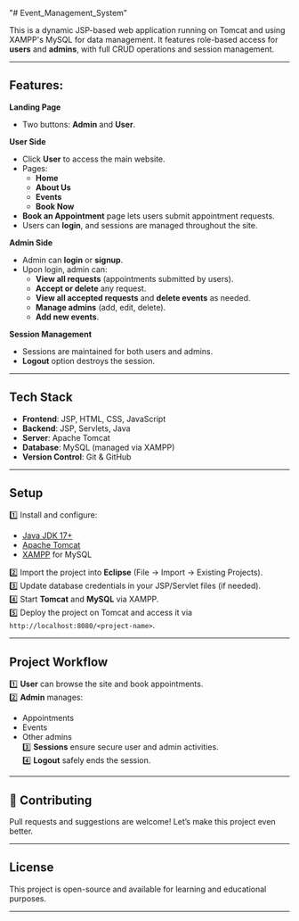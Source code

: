 "# Event_Management_System" 


This is a dynamic JSP-based web application running on Tomcat and using XAMPP's MySQL for data management. It features role-based access for **users** and **admins**, with full CRUD operations and session management.

---

## Features:

**Landing Page**  
- Two buttons: **Admin** and **User**.

**User Side**  
- Click **User** to access the main website.  
- Pages:  
  - **Home**  
  - **About Us**  
  - **Events**  
  - **Book Now**  
- **Book an Appointment** page lets users submit appointment requests.  
- Users can **login**, and sessions are managed throughout the site.

**Admin Side**  
- Admin can **login** or **signup**.  
- Upon login, admin can:  
  - **View all requests** (appointments submitted by users).  
  - **Accept or delete** any request.  
  - **View all accepted requests** and **delete events** as needed.  
  - **Manage admins** (add, edit, delete).  
  - **Add new events**.

**Session Management**  
- Sessions are maintained for both users and admins.  
- **Logout** option destroys the session.

---

## Tech Stack

- **Frontend**: JSP, HTML, CSS, JavaScript  
- **Backend**: JSP, Servlets, Java  
- **Server**: Apache Tomcat  
- **Database**: MySQL (managed via XAMPP)  
- **Version Control**: Git & GitHub

---

## Setup

1️⃣ Install and configure:  
- [Java JDK 17+](https://adoptopenjdk.net/)  
- [Apache Tomcat](https://tomcat.apache.org/)  
- [XAMPP](https://www.apachefriends.org/) for MySQL

2️⃣ Import the project into **Eclipse** (File → Import → Existing Projects).  
3️⃣ Update database credentials in your JSP/Servlet files (if needed).  
4️⃣ Start **Tomcat** and **MySQL** via XAMPP.  
5️⃣ Deploy the project on Tomcat and access it via `http://localhost:8080/<project-name>`.

---

## Project Workflow

1️⃣ **User** can browse the site and book appointments.  
2️⃣ **Admin** manages:  
- Appointments  
- Events  
- Other admins  
3️⃣ **Sessions** ensure secure user and admin activities.  
4️⃣ **Logout** safely ends the session.

---

## 🤝 Contributing

Pull requests and suggestions are welcome! Let’s make this project even better.

---

## License

This project is open-source and available for learning and educational purposes.

---
